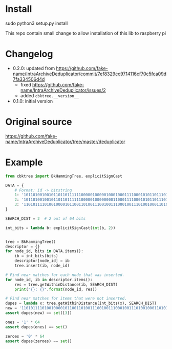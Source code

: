 Install
=======
sudo python3 setup.py install

This repo contain small change to allow installation of this lib to raspberry pi


Changelog
=========

* 0.2.0: updated from https://github.com/fake-name/IntraArchiveDeduplicator/commit/7ef8329cc9714116cf70c5fca09d7fa334506d4d
    * fixed https://github.com/fake-name/IntraArchiveDeduplicator/issues/2
    * added `cbktree.__version__`
* 0.1.0: initial version


Original source
===============

https://github.com/fake-name/IntraArchiveDeduplicator/tree/master/deduplicator


Example
=======

```python
from cbktree import BkHammingTree, explicitSignCast

DATA = {
    # Format: id -> bitstring
    1: '1011010010010110110111111000001000001000100011110001010110111011',
    2: '1011010010010110110111111000001000000001100011110001010110111011',
    3: '1101011110100100001011001101001110010011100010011101001000110101',
}

SEARCH_DIST = 2  # 2 out of 64 bits

int_bits = lambda b: explicitSignCast(int(b, 2))


tree = BkHammingTree()
descriptor = {}
for node_id, bits in DATA.items():
    ib = int_bits(bits)
    descriptor[node_id] = ib
    tree.insert(ib, node_id)

# Find near matches for each node that was inserted.
for node_id, ib in descriptor.items():
    res = tree.getWithinDistance(ib, SEARCH_DIST)
    print("{}: {}".format(node_id, res))

# Find near matches for items that were not inserted.
dupes = lambda x: tree.getWithinDistance(int_bits(x), SEARCH_DIST)
new = '1101011110100100001011001101001110010011100010011101001000110101'
assert dupes(new) == set([3])

ones = '1' * 64
assert dupes(ones) == set()

zeroes = '0' * 64
assert dupes(zeroes) == set()
```
